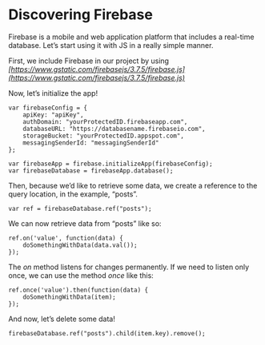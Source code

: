 # Discovering Firebase #

Firebase is a mobile and web application platform that includes a real-time database. Let’s start using it with JS in a really simple manner.

First, we include Firebase in our project by using _[https://www.gstatic.com/firebasejs/3.7.5/firebase.js](https://www.gstatic.com/firebasejs/3.7.5/firebase.js)_

Now, let’s initialize the app!
    
    
    var firebaseConfig = {
        apiKey: "apiKey",
        authDomain: "yourProtectedID.firebaseapp.com",
        databaseURL: "https://databasename.firebaseio.com",
        storageBucket: "yourProtectedID.appspot.com",
        messagingSenderId: "messagingSenderId"
    };
    
    var firebaseApp = firebase.initializeApp(firebaseConfig);
    var firebaseDatabase = firebaseApp.database();

Then, because we’d like to retrieve some data, we create a reference to the query location, in the example, “posts”.
    
    
    var ref = firebaseDatabase.ref("posts");

We can now retrieve data from “posts” like so:
    
    
    ref.on('value', function(data) {
        doSomethingWithData(data.val());
    });

The _on_ method listens for changes permanently. If we need to listen only once, we can use the method _once_ like this:
    
    
    ref.once('value').then(function(data) {
        doSomethingWithData(item);
    });

And now, let’s delete some data!
    
    
    firebaseDatabase.ref("posts").child(item.key).remove();
